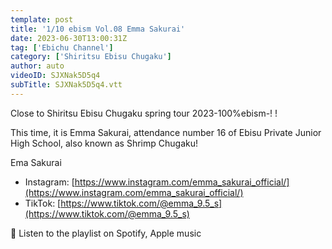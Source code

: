 ```yaml
---
template: post
title: '1/10 ebism Vol.08 Emma Sakurai'
date: 2023-06-30T13:00:31Z
tag: ['Ebichu Channel']
category: ['Shiritsu Ebisu Chugaku']
author: auto 
videoID: SJXNak5D5q4
subTitle: SJXNak5D5q4.vtt
---
```

Close to Shiritsu Ebisu Chugaku spring tour 2023-100%ebism-! !

This time, it is Emma Sakurai, attendance number 16 of Ebisu Private Junior High School, also known as Shrimp Chugaku!

Ema Sakurai

- Instagram: [https://www.instagram.com/emma_sakurai_official/](https://www.instagram.com/emma_sakurai_official/)
- TikTok: [https://www.tiktok.com/@emma_9.5_s](https://www.tiktok.com/@emma_9.5_s)

🎵 Listen to the playlist on Spotify, Apple music